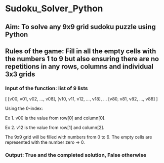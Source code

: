 # Sudoku_Solver_Python

## Aim: To solve any 9x9 grid sudoku puzzle using Python

## Rules of the game: Fill in all the empty cells with the numbers 1 to 9 but also ensuring there are no repetitions in any rows, columns and individual 3x3 grids


### Input of the function: list of 9 lists 

[ [v00, v01, v02, ..., v08],
  [v10, v11, v12, ..., v18],
  ...
  [v80, v81, v82, ..., v88] ]


Using the 0-index:

Ex 1. v00 is the value from row[0] and column[0].

Ex 2. v12 is the value from row[1] and column[2].



The 9x9 grid will be filled with numbers from 0 to 9. The empty cells are represented with the number zero -> 0. 


### Output: True and the completed solution, False otherwise
